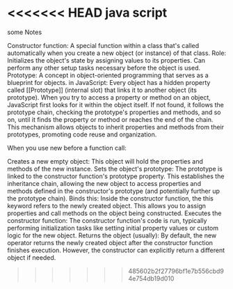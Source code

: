 <<<<<<< HEAD
java script
=======
some Notes 

Constructor function: A special function within a class that's called automatically when you create a new object (or instance) of that class.
Role:
Initializes the object's state by assigning values to its properties.
Can perform any other setup tasks necessary before the object is used.
Prototype: A concept in object-oriented programming that serves as a blueprint for objects.
in JavaScript:
Every object has a hidden property called [[Prototype]] (internal slot) that links it to another object (its prototype).
When you try to access a property or method on an object, JavaScript first looks for it within the object itself. If not found, it follows the prototype chain, checking the prototype's properties and methods, and so on, until it finds the property or method or reaches the end of the chain.
This mechanism allows objects to inherit properties and methods from their prototypes, promoting code reuse and organization.

When you use new before a function call:

Creates a new empty object: This object will hold the properties and methods of the new instance.
Sets the object's prototype: The prototype is linked to the constructor function's prototype property. This establishes the inheritance chain, allowing the new object to access properties and methods defined in the constructor's prototype (and potentially further up the prototype chain).
Binds this: Inside the constructor function, the this keyword refers to the newly created object. This allows you to assign properties and call methods on the object being constructed.
Executes the constructor function: The constructor function's code is run, typically performing initialization tasks like setting initial property values or custom logic for the new object.
Returns the object (usually): By default, the new operator returns the newly created object after the constructor function finishes execution. However, the constructor can explicitly return a different object if needed.
>>>>>>> 485602b2f27796bf1e7b556cbd94e754db19d010
